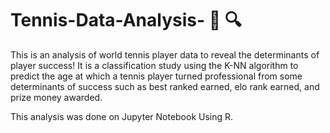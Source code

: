 # Tennis-Data-Analysis- :tennis: :mag:

This is an analysis of world tennis player data to reveal the determinants of player success! 
It is a classification study using the K-NN algorithm to predict the age at which a tennis player turned
professional from some determinants of success such as best ranked earned,
elo rank earned, and prize money awarded. 

This analysis was done on Jupyter Notebook Using R.
